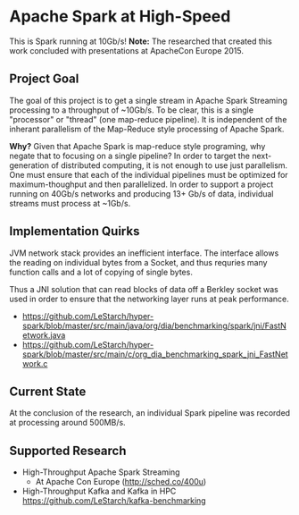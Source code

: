 # Apache Spark at High-Speed

This is Spark running at 10Gb/s!
**Note:** The researched that created this work concluded with presentations at ApacheCon Europe 2015.

## Project  Goal
The goal of this project is to get a single stream in Apache Spark Streaming processing to a throughput of ~10Gb/s. To be clear, this is a single "processor" or "thread" (one map-reduce pipeline). It is independent of the inherant parallelism of the Map-Reduce style processing of Apache Spark.

**Why?** Given that Apache Spark is map-reduce style programing, why negate that to focusing on a single pipeline? In order to target the next-generation of distributed computing, it is not enough to use just parallelism. One must ensure that each of the individual pipelines must be optimized for maximum-thoughput and then parallelized. In order to support a project running on 40Gb/s networks and producing 13+ Gb/s of data, individual streams must process at ~1Gb/s.

## Implementation Quirks

JVM network stack provides an inefficient interface. The interface allows the reading on individual bytes from a Socket, and thus requries many function calls and a lot of copying of single bytes.

Thus a JNI solution that can read blocks of data off a Berkley socket was used in order to ensure that the networking layer runs at peak performance.
- https://github.com/LeStarch/hyper-spark/blob/master/src/main/java/org/dia/benchmarking/spark/jni/FastNetwork.java
- https://github.com/LeStarch/hyper-spark/blob/master/src/main/c/org_dia_benchmarking_spark_jni_FastNetwork.c


## Current State

At the conclusion of the research, an individual Spark pipeline was recorded at processing around 500MB/s.

## Supported Research
- High-Throughput Apache Spark Streaming
  - At Apache Con Europe (http://sched.co/400u)
- High-Throughput Kafka and Kafka in HPC https://github.com/LeStarch/kafka-benchmarking

